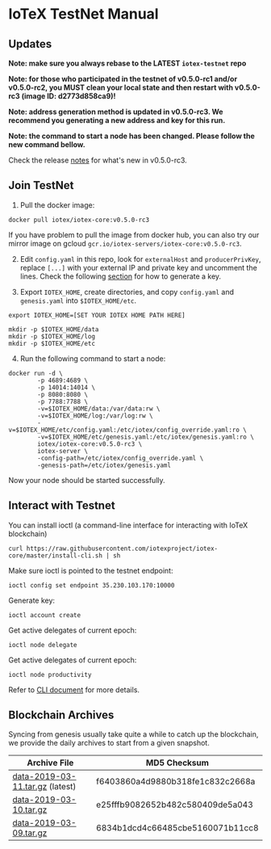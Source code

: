 # IoTeX TestNet Manual

## Updates
**Note: make sure you always rebase to the LATEST `iotex-testnet` repo**

**Note: for those who participated in the testnet of v0.5.0-rc1 and/or v0.5.0-rc2, you MUST clean your local state and
then restart with v0.5.0-rc3 (image ID: d2773d858ca9)!**

**Note: address generation method is updated in v0.5.0-rc3. We recommend you generating a new address and key for this
run.**

**Note: the command to start a node has been changed. Please follow the new command bellow.**

Check the release [notes](https://github.com/iotexproject/iotex-core/releases/tag/v0.5.0-rc3) for what's new in v0.5.0-rc3.

## Join TestNet

1. Pull the docker image:

```
docker pull iotex/iotex-core:v0.5.0-rc3
```

If you have problem to pull the image from docker hub, you can also try our mirror image on gcloud
`gcr.io/iotex-servers/iotex-core:v0.5.0-rc3`.

2. Edit `config.yaml` in this repo, look for `externalHost` and `producerPrivKey`, replace `[...]` with your external IP
and private key and uncomment the lines. Check the following [section](#ioctl) for how to generate a key.

3. Export `IOTEX_HOME`, create directories, and copy `config.yaml` and `genesis.yaml` into `$IOTEX_HOME/etc`.

```
export IOTEX_HOME=[SET YOUR IOTEX HOME PATH HERE]

mkdir -p $IOTEX_HOME/data
mkdir -p $IOTEX_HOME/log
mkdir -p $IOTEX_HOME/etc
```

4. Run the following command to start a node:

```
docker run -d \
        -p 4689:4689 \
        -p 14014:14014 \
        -p 8080:8080 \
        -p 7788:7788 \
        -v=$IOTEX_HOME/data:/var/data:rw \
        -v=$IOTEX_HOME/log:/var/log:rw \
        -v=$IOTEX_HOME/etc/config.yaml:/etc/iotex/config_override.yaml:ro \
        -v=$IOTEX_HOME/etc/genesis.yaml:/etc/iotex/genesis.yaml:ro \
        iotex/iotex-core:v0.5.0-rc3 \
        iotex-server \
        -config-path=/etc/iotex/config_override.yaml \
        -genesis-path=/etc/iotex/genesis.yaml
```

Now your node should be started successfully.

## <a name="ioctl"/>Interact with Testnet


You can install ioctl (a command-line interface for interacting with IoTeX blockchain)

```
curl https://raw.githubusercontent.com/iotexproject/iotex-core/master/install-cli.sh | sh
```

Make sure ioctl is pointed to the testnet endpoint:
```
ioctl config set endpoint 35.230.103.170:10000
```

Generate key:
```
ioctl account create
```

Get active delegates of current epoch:
```
ioctl node delegate
```

Get active delegates of current epoch:
```
ioctl node productivity
```

Refer to [CLI document](https://github.com/iotexproject/iotex-core/blob/master/cli/ioctl/README.md) for more details.

## Blockchain Archives

Syncing from genesis usually take quite a while to catch up the blockchain, we provide the daily archives to start from
a given snapshot.


| Archive File | MD5 Checksum |
| ------------ | ------------ |
| [data-2019-03-11.tar.gz](https://storage.googleapis.com/blockchain-archive/data-2019-03-11.tar.gz) (latest) | f6403860a4d9880b318fe1c832c2668a |
| [data-2019-03-10.tar.gz](https://storage.googleapis.com/blockchain-archive/data-2019-03-10.tar.gz) | e25fffb9082652b482c580409de5a043 |
| [data-2019-03-09.tar.gz](https://storage.googleapis.com/blockchain-archive/data-2019-03-09.tar.gz) | 6834b1dcd4c66485cbe5160071b11cc8 |
